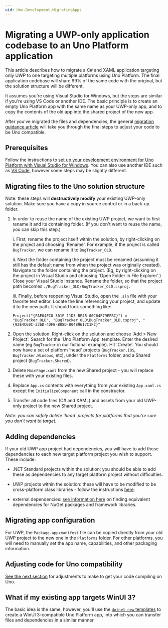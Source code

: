 ```yaml
---
uid: Uno.Development.MigratingApps
---
```


# Migrating a UWP-only application codebase to an Uno Platform application

This article describes how to migrate a C# and XAML application targeting only UWP to one targeting multiple platforms using Uno Platform. The final application codebase will share 99% of the same code with the original, but the solution structure will be different.

It assumes you're using Visual Studio for Windows, but the steps are similar if you're using VS Code or another IDE. The basic principle is to create an empty Uno Platform app with the same name as your UWP-only app, and to copy the contents of the old app into the shared project of the new app.

After you've migrated the files and dependencies, the general [migration guidance article](migrating-guidance.md) will take you through the final steps to adjust your code to be Uno compatible.

## Prerequisites

Follow the instructions to [set up your development environment for Uno Platform with Visual Studio for Windows](get-started-vs.md). You can also use another IDE such as [VS Code](get-started-vscode.md), however some steps may be slightly different.

## Migrating files to the Uno solution structure

Note: these steps will **destructively modify** your existing UWP-only solution. Make sure you have a copy in source control or in a back-up folder.

1. In order to reuse the name of the existing UWP project, we want to first rename it and its containing folder. (If you don't want to reuse the name, you can skip this step.)

    i. First, rename the project itself within the solution, by right-clicking on the project and choosing 'Rename'. For example, if the project is called `BugTracker`, we can rename it to `BugTracker_OLD`.

    ii. Next the folder containing the project must be renamed (assuming it still has the default name from when the project was originally created). Navigate to the folder containing the project. (Eg, by right-clicking on the project in Visual Studio and choosing 'Open Folder in File Explorer'.) Close your Visual Studio instance. Rename the folder, so that the project path becomes `./BugTracker_OLD/BugTracker_OLD.csproj`.

    iii. Finally, before reopening Visual Studio, open the `.sln` file with your favorite text editor. Locate the line referencing your project, and update it to the new path. It should look something like:

	```
	Project("{FAE04EC0-301F-11D3-BF4B-00C04F79EFBC}") = "BugTracker_OLD", "BugTracker_OLD\BugTracker_OLD.csproj", "{92E4C60C-336D-4DFB-B08D-80489617C1F2}"
	```

1. Open the solution. Right-click on the solution and choose 'Add > New Project'. Search for the 'Uno Platform App' template. Enter the desired name (eg `BugTracker` in our fictional example). Hit 'Create'. You should now have a set of platform 'head' projects (`BugTracker.iOS`, `BugTracker.Windows`, etc), under the `Platforms` folder, and a Shared project (`BugTracker.Shared`). 

1. Delete `MainPage.xaml` from the new Shared project - you will replace these with your existing files.

1. Replace `App.cs` contents with everything from your existing `App.xaml.cs` except the `InitializeComponent` call in the constructor.

1. Transfer all code files (C# and XAML) and assets from your old UWP-only project to the new Shared project.  

*Note: you can safely delete 'head' projects for platforms that you're sure you don't want to target.*

## Adding dependencies

If your old UWP app project had dependencies, you will have to add those dependencies to each new target platform project you wish to support. These include:

- .NET Standard projects within the solution: you should be able to add these as dependencies to any target platform project without difficulties.

- UWP projects within the solution: these will have to be modified to be cross-platform class libraries - follow the instructions [here](migrating-libraries.md).

- external dependencies: [see information here](migrating-before-you-start.md) on finding equivalent dependencies for NuGet packages and framework libraries.

## Migrating app configuration

For UWP, the `Package.appxmanifest` file can be copied directly from your old UWP project to the new one in the `Platforms` folder. For other platforms, you will need to manually set the app name, capabilities, and other packaging information.

## Adjusting code for Uno compatibility

[See the next section](migrating-guidance.md) for adjustments to make to get your code compiling on Uno.

## What if my existing app targets WinUI 3?

The basic idea is the same, however, you'll use the [`dotnet new` templates](get-started-dotnet-new.md) to create a WinUI 3-compatible Uno Platform app, into which you can transfer files and dependencies in a similar manner.
